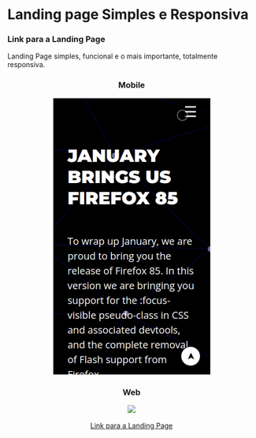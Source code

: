 <h1 algin='center'>Landing page Simples e Responsiva</h1>

<h3>Link para a Landing Page</h3>

  Landing Page simples, funcional e o mais importante, totalmente responsiva.

<h3 align='center'>Mobile</h3>

<p align='center'><a href='https://landingpagehtmlecsscursojs.netlify.app/#contact'><img src='https://github.com/pauloricardoma/Landing-page-HTML-e-CSS-extra-curso-JS/blob/main/assets/img/landing-mobile.gif?raw=true'></a></p>

<h3 align='center'>Web</h3>

<p align='center'><a href='https://landingpagehtmlecsscursojs.netlify.app/#contact'><img src='https://github.com/pauloricardoma/Landing-page-HTML-e-CSS-extra-curso-JS/blob/main/assets/img/landing-web.gif?raw=true'></a></p>

<p align='center'><a href='https://landingpagehtmlecsscursojs.netlify.app/#contact'>Link para a Landing Page</a></p>
